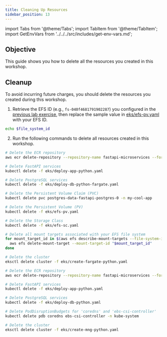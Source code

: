 ```yaml
---
title: Cleaning Up Resources
sidebar_position: 13
---
```


import Tabs from '@theme/Tabs';
import TabItem from '@theme/TabItem';
import GetEnvVars from '../../../src/includes/get-env-vars.md';

## Objective

This guide shows you how to delete all the resources you created in this workshop.

<!--This is a shared file at src/includes/get-env-vars.md that tells users to navigate to the 'python-fastapi-demo-docker' directory where their environment variables are sourced.-->
<GetEnvVars />

## Cleanup

To avoid incurring future charges, you should delete the resources you created during this workshop.

<Tabs>
  <TabItem value="Fargate" label="Fargate" default>

1. Retrieve the EFS ID (e.g., `fs-040f4681791902287`) you configured in the [previous lab exercise](setup-storage.md), then replace the sample value in [eks/efs-pv.yaml](https://github.com/aws-samples/python-fastapi-demo-docker/blob/main/eks/efs-pv.yaml) with your EFS ID.
```bash
echo $file_system_id
```

2. Run the following commands to delete all resources created in this workshop.
```bash
# Delete the ECR repository
aws ecr delete-repository --repository-name fastapi-microservices --force

# Delete FastAPI services
kubectl delete -f eks/deploy-app-python.yaml

# Delete PostgreSQL services
kubectl delete -f eks/deploy-db-python-fargate.yaml

# Delete the Persistent Volume Claim (PVC)
kubectl delete pvc postgres-data-fastapi-postgres-0 -n my-cool-app

# Delete the Persistent Volume (PV)
kubectl delete -f eks/efs-pv.yaml

# Delete the Storage Class
kubectl delete -f eks/efs-sc.yaml

# Delete all mount targets associated with your EFS file system
for mount_target_id in $(aws efs describe-mount-targets --file-system-id $file_system_id --output text --query 'MountTargets[*].MountTargetId'); do
  aws efs delete-mount-target --mount-target-id "$mount_target_id"
done

# Delete the cluster
eksctl delete cluster -f eks/create-fargate-python.yaml
```
</TabItem>

<TabItem value="Managed Node Groups" label="Managed Node Groups">

```bash
# Delete the ECR repository
aws ecr delete-repository --repository-name fastapi-microservices --force

# Delete FastAPI services
kubectl delete -f eks/deploy-app-python.yaml

# Delete PostgreSQL services
kubectl delete -f eks/deploy-db-python.yaml

# Delete PodDisruptionBudgets for 'coredns' and 'ebs-csi-controller'
kubectl delete pdb coredns ebs-csi-controller -n kube-system

# Delete the cluster
eksctl delete cluster -f eks/create-mng-python.yaml
```
  </TabItem>
</Tabs>